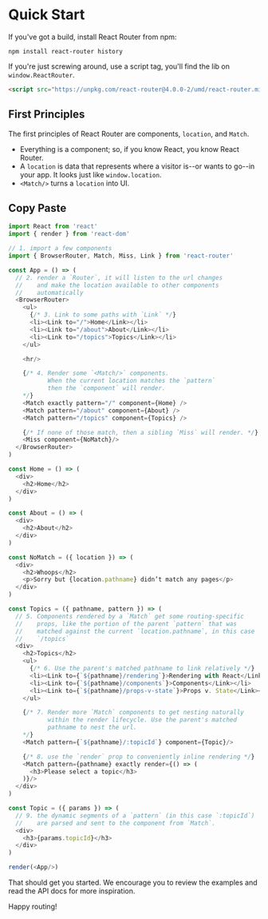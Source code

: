 # Quick Start

If you've got a build, install React Router from npm:

```
npm install react-router history
```

If you're just screwing around, use a script tag, you'll find the lib on
`window.ReactRouter`.

```html
<script src="https://unpkg.com/react-router@4.0.0-2/umd/react-router.min.js"></script>
```

## First Principles

The first principles of React Router are components, `location`, and `Match`.

- Everything is a component; so, if you know React, you know React Router.
- A `location` is data that represents where a visitor is--or wants to
  go--in your app. It looks just like `window.location`.
- `<Match/>` turns a `location` into UI.

## Copy Paste

```js
import React from 'react'
import { render } from 'react-dom'

// 1. import a few components
import { BrowserRouter, Match, Miss, Link } from 'react-router'

const App = () => (
  // 2. render a `Router`, it will listen to the url changes
  //    and make the location available to other components
  //    automatically
  <BrowserRouter>
    <ul>
      {/* 3. Link to some paths with `Link` */}
      <li><Link to="/">Home</Link></li>
      <li><Link to="/about">About</Link></li>
      <li><Link to="/topics">Topics</Link></li>
    </ul>

    <hr/>

    {/* 4. Render some `<Match/>` components.
           When the current location matches the `pattern`
           then the `component` will render.
    */}
    <Match exactly pattern="/" component={Home} />
    <Match pattern="/about" component={About} />
    <Match pattern="/topics" component={Topics} />

    {/* If none of those match, then a sibling `Miss` will render. */}
    <Miss component={NoMatch}/>
  </BrowserRouter>
)

const Home = () => (
  <div>
    <h2>Home</h2>
  </div>
)

const About = () => (
  <div>
    <h2>About</h2>
  </div>
)

const NoMatch = ({ location }) => (
  <div>
    <h2>Whoops</h2>
    <p>Sorry but {location.pathname} didn’t match any pages</p>
  </div>
)

const Topics = ({ pathname, pattern }) => (
  // 5. Components rendered by a `Match` get some routing-specific
  //    props, like the portion of the parent `pattern` that was
  //    matched against the current `location.pathname`, in this case
  //    `/topics`
  <div>
    <h2>Topics</h2>
    <ul>
      {/* 6. Use the parent's matched pathname to link relatively */}
      <li><Link to={`${pathname}/rendering`}>Rendering with React</Link></li>
      <li><Link to={`${pathname}/components`}>Components</Link></li>
      <li><Link to={`${pathname}/props-v-state`}>Props v. State</Link></li>
    </ul>

    {/* 7. Render more `Match` components to get nesting naturally
           within the render lifecycle. Use the parent's matched
           pathname to nest the url.
    */}
    <Match pattern={`${pathname}/:topicId`} component={Topic}/>

    {/* 8. use the `render` prop to conveniently inline rendering */}
    <Match pattern={pathname} exactly render={() => (
      <h3>Please select a topic</h3>
    )}/>
  </div>
)

const Topic = ({ params }) => (
  // 9. the dynamic segments of a `pattern` (in this case `:topicId`)
  //    are parsed and sent to the component from `Match`.
  <div>
    <h3>{params.topicId}</h3>
  </div>
)

render(<App/>)
```

That should get you started. We encourage you to review the examples and
read the API docs for more inspiration.

Happy routing!

